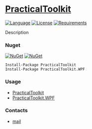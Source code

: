 # [PracticalToolkit](https://github.com/ZGGSONG/PracticalToolkit/) 

[![Language](https://img.shields.io/badge/language-C%23-blue.svg?style=flat-square)](https://github.com/ZGGSONG/PracticalToolkit/search?l=C%23&o=desc&s=&type=Code) 
[![License](https://img.shields.io/github/license/ZGGSONG/PracticalToolkit.svg?label=License&maxAge=86400)](LICENSE) 
[![Requirements](https://img.shields.io/badge/Requirements-.NET%20Standard%202.0-blue.svg)](https://github.com/dotnet/standard/blob/master/docs/versions/netstandard2.0.md)
<!--[![Build Status](https://github.com/ZGGSONG/PracticalToolkit/workflows/.NET/badge.svg?branch=master)](https://github.com/ZGGSONG/PracticalToolkit/actions?query=workflow%3A%22.NET%22)-->

Description

### Nuget

[![NuGet](https://img.shields.io/nuget/dt/PracticalToolkit.svg?style=flat-square&label=PracticalToolkit)](https://www.nuget.org/packages/PracticalToolkit/)
[![NuGet](https://img.shields.io/nuget/dt/PracticalToolkit.WPF.svg?style=flat-square&label=PracticalToolkit.WPF)](https://www.nuget.org/packages/PracticalToolkit.WPF/)

```
Install-Package PracticalToolkit
Install-Package PracticalToolkit.WPF
```

### Usage

- [PracticalToolkit](./src/PracticalToolkit/README.md)
- [PracticalToolkit.WPF](./src/PracticalToolkit.WPF/README.md)

### Contacts

* [mail](mailto:zggsong@foxmail.com)
